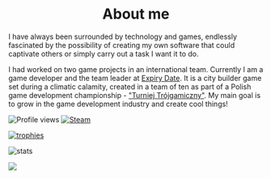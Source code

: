 <h1 align="center">About me</h1>

I have always been surrounded by technology and games, endlessly fascinated by the possibility of creating my own software that could captivate others or simply carry out a task I want it to do.

I had worked on two game projects in an international team. Currently I am a game developer and the team leader at [Expiry Date](https://github.com/exostin/ExpiryDate). It is a city builder game set during a climatic calamity, created in a team of ten as part of a Polish game development championship - ["Turniej Trójgamiczny"](https://www.t3g.pl/).
My main goal is to grow in the game development industry and create cool things!

![Profile views](https://komarev.com/ghpvc/?username=exostin&style=for-the-badge)
[![Steam](https://img.shields.io/badge/Steam-000000?style=for-the-badge&logo=steam&logoColor=white)](https://steamcommunity.com/id/Exostin/)

[![trophies](https://github-profile-trophy.vercel.app/?username=Exostin&theme=onestar)](https://github.com/ryo-ma/github-profile-trophy)

![stats](https://github-readme-stats.vercel.app/api?username=exostin&bg_color=30,e96443,904e95&title_color=fff&text_color=fff&count_private=true&show_icons=true&include_all_commits=true)

![](https://hit.yhype.me/github/profile?user_id=18118467)


